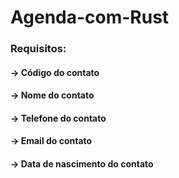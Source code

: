 # Agenda-com-Rust
### Requisitos:
#### -> Código do contato
#### -> Nome do contato
#### -> Telefone do contato
#### -> Email do contato
#### -> Data de nascimento do contato
